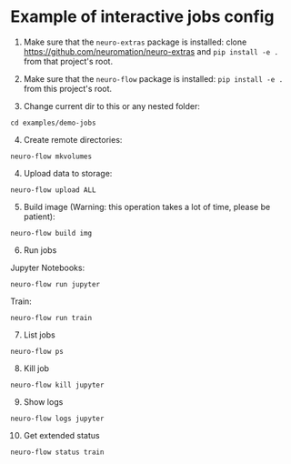 # Example of interactive jobs config

1. Make sure that the `neuro-extras` package is installed: clone https://github.com/neuromation/neuro-extras and `pip install -e .` from that project's root.

2. Make sure that the `neuro-flow` package is installed: `pip install -e .` from this project's root.

3. Change current dir to this or any nested folder:

```
cd examples/demo-jobs
```

4. Create remote directories:
```
neuro-flow mkvolumes
```

4. Upload data to storage:
```
neuro-flow upload ALL
```

5. Build image (Warning: this operation takes a lot of time, please be patient):
```
neuro-flow build img
```

6. Run jobs

Jupyter Notebooks:
```
neuro-flow run jupyter
```

Train:
```
neuro-flow run train
```

7. List jobs

```
neuro-flow ps
```

8. Kill job

```
neuro-flow kill jupyter
```

9. Show logs

```
neuro-flow logs jupyter
```


10. Get extended status

```
neuro-flow status train
```
